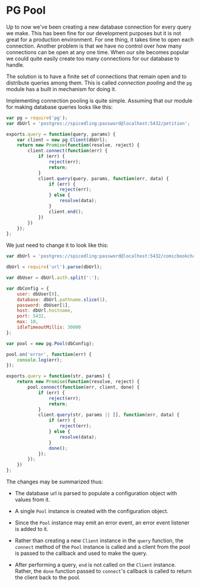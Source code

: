 # PG Pool

Up to now we've been creating a new database connection for every query we make. This has been fine for our development purposes but it is not great for a production environment. For one thing, it takes time to open each connection. Another problem is that we have no control over how many connections can be open at any one time. When our site becomes popular we could quite easily create too many connections for our database to handle.

The solution is to have a finite set of connections that remain open and to distribute queries among them. This is called _connection pooling_ and the `pg` module has a built in mechanism for doing it.

Implementing connection pooling is quite simple. Assuming that our module for making database queries looks like this:

```js
var pg = require('pg');
var dbUrl = 'postgres://spicedling:password@localhost:5432/petition';

exports.query = function(query, params) {
    var client = new pg.Client(dbUrl);
    return new Promise(function(resolve, reject) {
        client.connect(function(err) {
            if (err) {
                reject(err);
                return;
            }
            client.query(query, params, function(err, data) {
                if (err) {
                    reject(err);
                } else {
                    resolve(data);
                }
                client.end();
            })
        })
    });
};
```
We just need to change it to look like this:

```js
var dbUrl = 'postgres://spicedling:password@localhost:5432/comicbookcharacters';

dbUrl = require('url').parse(dbUrl);

var dbUser = dbUrl.auth.split(':');

var dbConfig = {
    user: dbUser[0],
    database: dbUrl.pathname.slice(1),
    password: dbUser[1],
    host: dbUrl.hostname,
    port: 5432,
    max: 10,
    idleTimeoutMillis: 30000
};

var pool = new pg.Pool(dbConfig);

pool.on('error', function(err) {
    console.log(err);
});

exports.query = function(str, params) {
    return new Promise(function(resolve, reject) {
        pool.connect(function(err, client, done) {
            if (err) {
                reject(err);
                return;
            }
            client.query(str, params || [], function(err, data) {
                if (err) {
                    reject(err);
                } else {
                    resolve(data);
                }
                done();
            });
        });
    })
};
```

The changes may be summarized thus:

* The database url is parsed to populate a configuration object with values from it.

* A single `Pool` instance is created with the configuration object.

* Since the `Pool` instance may emit an error event, an error event listener is added to it.

* Rather than creating a new `Client` instance in the `query` function, the `connect` method of the `Pool` instance is called and a client from the pool is passed to the callback and used to make the query.

* After performing a query, `end` is not called on the `Client` instance. Rather, the `done` function passed to `connect`'s callback is called to return the client back to the pool.
